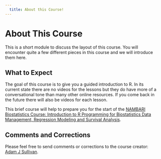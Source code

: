 ```yaml
---
  title: About this Course!
---
```



About This Course
========================

This is a short module to discuss the layout of this course. You will encounter quite a few different pieces in this course and we will introduce them here. 

What to Expect
----------------------

The goal of this course is to give you a guided introduction to R. In its current state there are no videos for the lessons but they do have more of a conversational tone than many other online resources. If you come back in the future there will also be videos for each lesson. 

This brief course will help to prepare you for the start of the [NAMBARI Biostatistics Course: Introduction to R Programming for Biostatistics Data Management, Regression Modeling and Survival Analysis](https://nambari.github.io/). 


Comments and Corrections
---------------------------


Please feel free to send comments or corrections to the course creator: [Adam J Sullivan](mailto:adam_sullivan@brown.edu). 